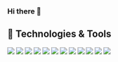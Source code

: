 
### Hi there 👋

## 🔧 Technologies & Tools
[![](https://img.shields.io/badge/Laptop_OS-macOS-000000?logo=apple&logoColor=white)](https://apple.com)
[![](https://img.shields.io/badge/Server_OS-Linux-FCC624?logo=linux&logoColor=white)](https://kernel.org)
[![](https://img.shields.io/badge/Distro-RedHat-EE0000?logo=RedHat&logoColor=white)](https://www.redhat.com)
[![](https://img.shields.io/badge/Distro-Ubuntu-E95420?logo=Ubuntu&logoColor=white)](https://ubuntu.com)
[![](https://img.shields.io/badge/Shell-Bash-4EAA25?logo=GNUBash&logoColor=white)](https://www.gnu.org/software/bash)
[![](https://img.shields.io/badge/IDE-Vim-019733?logo=Vim&logoColor=white)](https://www.vim.org)
[![](https://img.shields.io/badge/Cloud-AWS-232F3E?logo=AmazonAWS&logoColor=white)](https://aws.amazon.com)
[![](https://img.shields.io/badge/IAC-Terraform-7B42BC?logo=Terraform&logoColor=white)](https://www.terraform.io)
[![](https://img.shields.io/badge/Container_Platform-Docker-2496ED?logo=docker&logoColor=white)](https://www.docker.com)
[![](https://img.shields.io/badge/Container_Orchestration-Kubernetes-326CE5?logo=Kubernetes&logoColor=white)](https://kubernetes.io)
[![](https://img.shields.io/badge/VCS-GIT-F05032?logo=Git&logoColor=white)](https://git-scm.com)
[![](https://img.shields.io/badge/VCS_Hpst-GitHub-181717?logo=GitHub&logoColor=white)](https://github.com)

